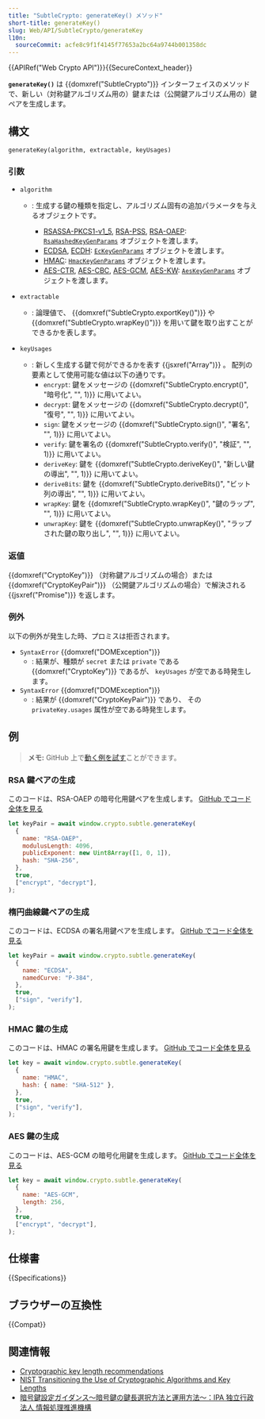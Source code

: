```yaml
---
title: "SubtleCrypto: generateKey() メソッド"
short-title: generateKey()
slug: Web/API/SubtleCrypto/generateKey
l10n:
  sourceCommit: acfe8c9f1f4145f77653a2bc64a9744b001358dc
---
```


{{APIRef("Web Crypto API")}}{{SecureContext_header}}

**`generateKey()`** は {{domxref("SubtleCrypto")}} インターフェイスのメソッドで、新しい（対称鍵アルゴリズム用の）鍵または（公開鍵アルゴリズム用の）鍵ペアを生成します。

## 構文

```js-nolint
generateKey(algorithm, extractable, keyUsages)
```

### 引数

- `algorithm`

  - : 生成する鍵の種類を指定し、アルゴリズム固有の追加パラメータを与えるオブジェクトです。

    - [RSASSA-PKCS1-v1_5](/ja/docs/Web/API/SubtleCrypto/sign#rsassa-pkcs1-v1_5), [RSA-PSS](/ja/docs/Web/API/SubtleCrypto/sign#rsa-pss),
      [RSA-OAEP](/ja/docs/Web/API/SubtleCrypto/encrypt#rsa-oaep):
      [`RsaHashedKeyGenParams`](/ja/docs/Web/API/RsaHashedKeyGenParams) オブジェクトを渡します。
    - [ECDSA](/ja/docs/Web/API/SubtleCrypto/sign#ecdsa), [ECDH](/ja/docs/Web/API/SubtleCrypto/deriveKey#ecdh):
      [`EcKeyGenParams`](/ja/docs/Web/API/EcKeyGenParams) オブジェクトを渡します。
    - [HMAC](/ja/docs/Web/API/SubtleCrypto/sign#hmac):
      [`HmacKeyGenParams`](/ja/docs/Web/API/HmacKeyGenParams) オブジェクトを渡します。
    - [AES-CTR](/ja/docs/Web/API/SubtleCrypto/encrypt#aes-ctr), [AES-CBC](/ja/docs/Web/API/SubtleCrypto/encrypt#aes-cbc),
      [AES-GCM](/ja/docs/Web/API/SubtleCrypto/encrypt#aes-gcm), [AES-KW](/ja/docs/Web/API/SubtleCrypto/wrapKey#aes-kw):
      [`AesKeyGenParams`](/ja/docs/Web/API/AesKeyGenParams) オブジェクトを渡します。

- `extractable`
  - : 論理値で、 {{domxref("SubtleCrypto.exportKey()")}} や {{domxref("SubtleCrypto.wrapKey()")}}
    を用いて鍵を取り出すことができるかを表します。
- `keyUsages`
  - : 新しく生成する鍵で何ができるかを表す {{jsxref("Array")}} 。
    配列の要素として使用可能な値は以下の通りです。
    - `encrypt`: 鍵をメッセージの {{domxref("SubtleCrypto.encrypt()", "暗号化", "", 1)}} に用いてよい。
    - `decrypt`: 鍵をメッセージの {{domxref("SubtleCrypto.decrypt()", "復号", "", 1)}} に用いてよい。
    - `sign`: 鍵をメッセージの {{domxref("SubtleCrypto.sign()", "署名", "", 1)}} に用いてよい。
    - `verify`: 鍵を署名の {{domxref("SubtleCrypto.verify()", "検証", "", 1)}} に用いてよい。
    - `deriveKey`: 鍵を {{domxref("SubtleCrypto.deriveKey()", "新しい鍵の導出", "", 1)}} に用いてよい。
    - `deriveBits`: 鍵を {{domxref("SubtleCrypto.deriveBits()", "ビット列の導出", "", 1)}} に用いてよい。
    - `wrapKey`: 鍵を {{domxref("SubtleCrypto.wrapKey()", "鍵のラップ", "", 1)}} に用いてよい。
    - `unwrapKey`: 鍵を {{domxref("SubtleCrypto.unwrapKey()", "ラップされた鍵の取り出し", "", 1)}} に用いてよい。

### 返値

{{domxref("CryptoKey")}} （対称鍵アルゴリズムの場合）または {{domxref("CryptoKeyPair")}} （公開鍵アルゴリズムの場合）で解決される {{jsxref("Promise")}} を返します。

### 例外

以下の例外が発生した時、プロミスは拒否されます。

- `SyntaxError` {{domxref("DOMException")}}
  - : 結果が、種類が `secret` または `private` である {{domxref("CryptoKey")}} であるが、
    `keyUsages` が空である時発生します。
- `SyntaxError` {{domxref("DOMException")}}
  - : 結果が {{domxref("CryptoKeyPair")}} であり、
    その `privateKey.usages` 属性が空である時発生します。

## 例

> **メモ:** GitHub 上で[動く例を試す](https://mdn.github.io/dom-examples/web-crypto/encrypt-decrypt/index.html)ことができます。

### RSA 鍵ペアの生成

このコードは、RSA-OAEP の暗号化用鍵ペアを生成します。
[GitHub でコード全体を見る](https://github.com/mdn/dom-examples/blob/main/web-crypto/encrypt-decrypt/rsa-oaep.js)

```js
let keyPair = await window.crypto.subtle.generateKey(
  {
    name: "RSA-OAEP",
    modulusLength: 4096,
    publicExponent: new Uint8Array([1, 0, 1]),
    hash: "SHA-256",
  },
  true,
  ["encrypt", "decrypt"],
);
```

### 楕円曲線鍵ペアの生成

このコードは、ECDSA の署名用鍵ペアを生成します。
[GitHub でコード全体を見る](https://github.com/mdn/dom-examples/blob/main/web-crypto/sign-verify/ecdsa.js)

```js
let keyPair = await window.crypto.subtle.generateKey(
  {
    name: "ECDSA",
    namedCurve: "P-384",
  },
  true,
  ["sign", "verify"],
);
```

### HMAC 鍵の生成

このコードは、HMAC の署名用鍵を生成します。
[GitHub でコード全体を見る](https://github.com/mdn/dom-examples/blob/main/web-crypto/sign-verify/hmac.js)

```js
let key = await window.crypto.subtle.generateKey(
  {
    name: "HMAC",
    hash: { name: "SHA-512" },
  },
  true,
  ["sign", "verify"],
);
```

### AES 鍵の生成

このコードは、AES-GCM の暗号化用鍵を生成します。
[GitHub でコード全体を見る](https://github.com/mdn/dom-examples/blob/main/web-crypto/encrypt-decrypt/aes-gcm.js)

```js
let key = await window.crypto.subtle.generateKey(
  {
    name: "AES-GCM",
    length: 256,
  },
  true,
  ["encrypt", "decrypt"],
);
```

## 仕様書

{{Specifications}}

## ブラウザーの互換性

{{Compat}}

## 関連情報

- [Cryptographic key length recommendations](https://www.keylength.com/)
- [NIST Transitioning the Use of Cryptographic Algorithms and Key Lengths](https://csrc.nist.gov/publications/detail/sp/800-131a/rev-2/final)
- [暗号鍵設定ガイダンス～暗号鍵の鍵長選択方法と運用方法～：IPA 独立行政法人 情報処理推進機構](https://www.ipa.go.jp/security/vuln/ckms_setting.html)
